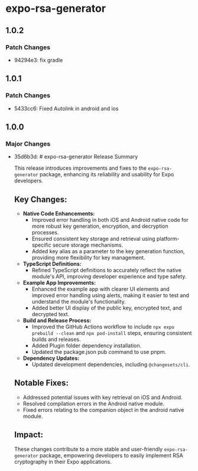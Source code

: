 # expo-rsa-generator

## 1.0.2

### Patch Changes

- 94294e3: fix gradle

## 1.0.1

### Patch Changes

- 5433cc6: Fixed Autolink in android and ios

## 1.0.0

### Major Changes

- 35d6b3d: # expo-rsa-generator Release Summary

  This release introduces improvements and fixes to the `expo-rsa-generator` package, enhancing its reliability and usability for Expo developers.

  ## Key Changes:

  - **Native Code Enhancements:**
    - Improved error handling in both iOS and Android native code for more robust key generation, encryption, and decryption processes.
    - Ensured consistent key storage and retrieval using platform-specific secure storage mechanisms.
    - Added key alias as a parameter to the key generation function, providing more flexibility for key management.
  - **TypeScript Definitions:**
    - Refined TypeScript definitions to accurately reflect the native module's API, improving developer experience and type safety.
  - **Example App Improvements:**
    - Enhanced the example app with clearer UI elements and improved error handling using alerts, making it easier to test and understand the module's functionality.
    - Added better UI display of the public key, encrypted text, and decrypted text.
  - **Build and Release Process:**
    - Improved the GitHub Actions workflow to include `npx expo prebuild --clean` and `npx pod-install` steps, ensuring consistent builds and releases.
    - Added Plugin folder dependency installation.
    - Updated the package.json pub command to use pnpm.
  - **Dependency Updates:**
    - Updated development dependencies, including `@changesets/cli`.

  ## Notable Fixes:

  - Addressed potential issues with key retrieval on iOS and Android.
  - Resolved compilation errors in the Android native module.
  - Fixed errors relating to the companion object in the android native module.

  ## Impact:

  These changes contribute to a more stable and user-friendly `expo-rsa-generator` package, empowering developers to easily implement RSA cryptography in their Expo applications.

